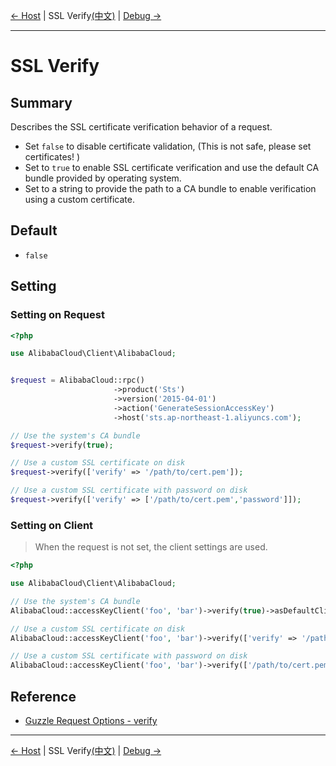 [← Host](6-Host-EN.md) | SSL Verify[(中文)](7-Verify-CN.md) | [Debug →](8-Debug-EN.md)
***

# SSL Verify

## Summary
Describes the SSL certificate verification behavior of a request.
- Set `false` to disable certificate validation, (This is not safe, please set certificates! )
- Set to `true` to enable SSL certificate verification and use the default CA bundle provided by operating system.
- Set to a string to provide the path to a CA bundle to enable verification using a custom certificate.

## Default
- `false` 

## Setting
### Setting on Request
```php
<?php

use AlibabaCloud\Client\AlibabaCloud;


$request = AlibabaCloud::rpc()
                       ->product('Sts')
                       ->version('2015-04-01')
                       ->action('GenerateSessionAccessKey')
                       ->host('sts.ap-northeast-1.aliyuncs.com');

// Use the system's CA bundle
$request->verify(true);

// Use a custom SSL certificate on disk
$request->verify(['verify' => '/path/to/cert.pem']);

// Use a custom SSL certificate with password on disk
$request->verify(['verify' => ['/path/to/cert.pem','password']]);
```

### Setting on Client
> When the request is not set, the client settings are used.

```php
<?php

use AlibabaCloud\Client\AlibabaCloud;

// Use the system's CA bundle
AlibabaCloud::accessKeyClient('foo', 'bar')->verify(true)->asDefaultClient();

// Use a custom SSL certificate on disk
AlibabaCloud::accessKeyClient('foo', 'bar')->verify(['verify' => '/path/to/cert.pem'])->asDefaultClient();

// Use a custom SSL certificate with password on disk
AlibabaCloud::accessKeyClient('foo', 'bar')->verify(['/path/to/cert.pem','password'])->asDefaultClient();
```

## Reference
- [Guzzle Request Options - verify](http://docs.guzzlephp.org/en/stable/request-options.html#verify)


***
[← Host](6-Host-EN.md) | SSL Verify[(中文)](7-Verify-CN.md) | [Debug →](8-Debug-EN.md)
